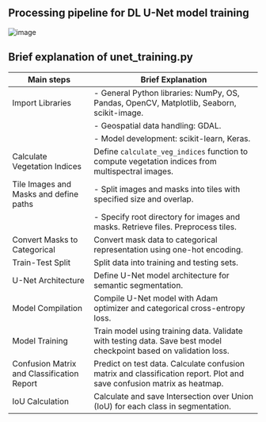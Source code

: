 ## Processing pipeline for DL U-Net model training
![image](https://github.com/Narmilan-A/Remote-Weed-detection/assets/140802455/0c1300b6-cb96-423b-948b-c8b7e145a8c1)

## Brief explanation of unet_training.py
| Main steps                           | Brief Explanation                                                                                                                  |
|--------------------------------------|------------------------------------------------------------------------------------------------------------------------------------|
| Import Libraries                     | - General Python libraries: NumPy, OS, Pandas, OpenCV, Matplotlib, Seaborn, scikit-image.                                         |
|                                      | - Geospatial data handling: GDAL.                                                                                                  |
|                                      | - Model development: scikit-learn, Keras.                                                                                          |
| Calculate Vegetation Indices         | Define `calculate_veg_indices` function to compute vegetation indices from multispectral images.                                    |
| Tile Images and Masks and define paths | - Split images and masks into tiles with specified size and overlap.                                                               |
|                                      | - Specify root directory for images and masks. Retrieve files. Preprocess tiles.                                                   |
| Convert Masks to Categorical         | Convert mask data to categorical representation using one-hot encoding.                                                             |
| Train-Test Split                     | Split data into training and testing sets.                                                                                         |
| U-Net Architecture                   | Define U-Net model architecture for semantic segmentation.                                                                         |
| Model Compilation                    | Compile U-Net model with Adam optimizer and categorical cross-entropy loss.                                                         |
| Model Training                       | Train model using training data. Validate with testing data. Save best model checkpoint based on validation loss.                   |
| Confusion Matrix and Classification Report | Predict on test data. Calculate confusion matrix and classification report. Plot and save confusion matrix as heatmap.         |
| IoU Calculation                      | Calculate and save Intersection over Union (IoU) for each class in segmentation.                                                    |
